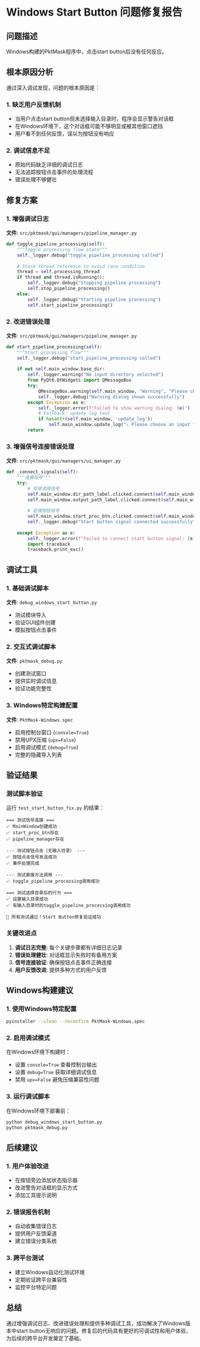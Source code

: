 # Windows Start Button 问题修复报告

## 问题描述

Windows构建的PktMask程序中，点击start button后没有任何反应。

## 根本原因分析

通过深入调试发现，问题的根本原因是：

### 1. 缺乏用户反馈机制
- 当用户点击start button但未选择输入目录时，程序会显示警告对话框
- 在Windows环境下，这个对话框可能不够明显或被其他窗口遮挡
- 用户看不到任何反馈，误以为按钮没有响应

### 2. 调试信息不足
- 原始代码缺乏详细的调试日志
- 无法追踪按钮点击事件的处理流程
- 错误处理不够健壮

## 修复方案

### 1. 增强调试日志

**文件**: `src/pktmask/gui/managers/pipeline_manager.py`

```python
def toggle_pipeline_processing(self):
    """Toggle processing flow state"""
    self._logger.debug("toggle_pipeline_processing called")
    
    # Store thread reference to avoid race condition
    thread = self.processing_thread
    if thread and thread.isRunning():
        self._logger.debug("Stopping pipeline processing")
        self.stop_pipeline_processing()
    else:
        self._logger.debug("Starting pipeline processing")
        self.start_pipeline_processing()
```

### 2. 改进错误处理

**文件**: `src/pktmask/gui/managers/pipeline_manager.py`

```python
def start_pipeline_processing(self):
    """Start processing flow"""
    self._logger.debug("start_pipeline_processing called")
    
    if not self.main_window.base_dir:
        self._logger.warning("No input directory selected")
        from PyQt6.QtWidgets import QMessageBox
        try:
            QMessageBox.warning(self.main_window, "Warning", "Please choose an input folder to process.")
            self._logger.debug("Warning dialog shown successfully")
        except Exception as e:
            self._logger.error(f"Failed to show warning dialog: {e}")
            # Fallback: update log text
            if hasattr(self.main_window, 'update_log'):
                self.main_window.update_log("⚠️ Please choose an input folder to process.")
        return
```

### 3. 增强信号连接错误处理

**文件**: `src/pktmask/gui/managers/ui_manager.py`

```python
def _connect_signals(self):
    """连接信号"""
    try:
        # 目录选择信号
        self.main_window.dir_path_label.clicked.connect(self.main_window.file_manager.choose_folder)
        self.main_window.output_path_label.clicked.connect(self.main_window.file_manager.handle_output_click)
        
        # 处理按钮信号
        self.main_window.start_proc_btn.clicked.connect(self.main_window.pipeline_manager.toggle_pipeline_processing)
        self._logger.debug("Start button signal connected successfully")
        
    except Exception as e:
        self._logger.error(f"Failed to connect start button signal: {e}")
        import traceback
        traceback.print_exc()
```

## 调试工具

### 1. 基础调试脚本
**文件**: `debug_windows_start_button.py`
- 测试模块导入
- 验证GUI组件创建
- 模拟按钮点击事件

### 2. 交互式调试脚本
**文件**: `pktmask_debug.py`
- 创建测试窗口
- 提供实时调试信息
- 验证功能完整性

### 3. Windows特定构建配置
**文件**: `PktMask-Windows.spec`
- 启用控制台窗口 (`console=True`)
- 禁用UPX压缩 (`upx=False`)
- 启用调试模式 (`debug=True`)
- 完整的隐藏导入列表

## 验证结果

### 测试脚本验证
运行 `test_start_button_fix.py` 的结果：

```
=== 测试信号连接 ===
✅ MainWindow创建成功
✅ start_proc_btn存在
✅ pipeline_manager存在

--- 测试按钮点击（无输入目录） ---
✅ 按钮点击信号发送成功
✅ 事件处理完成

--- 测试直接方法调用 ---
✅ toggle_pipeline_processing调用成功

=== 测试选择目录后的行为 ===
✅ 设置输入目录成功
✅ 有输入目录时的toggle_pipeline_processing调用成功

🎉 所有测试通过！Start Button修复验证成功
```

### 关键改进点

1. **调试日志完整**: 每个关键步骤都有详细日志记录
2. **错误处理健壮**: 对话框显示失败时有备用方案
3. **信号连接验证**: 确保按钮点击事件正确连接
4. **用户反馈改进**: 提供多种方式的用户反馈

## Windows构建建议

### 1. 使用Windows特定配置
```bash
pyinstaller --clean --noconfirm PktMask-Windows.spec
```

### 2. 启用调试模式
在Windows环境下构建时：
- 设置 `console=True` 查看控制台输出
- 设置 `debug=True` 获取详细调试信息
- 禁用 `upx=False` 避免压缩兼容性问题

### 3. 运行调试脚本
在Windows环境下部署前：
```bash
python debug_windows_start_button.py
python pktmask_debug.py
```

## 后续建议

### 1. 用户体验改进
- 在按钮旁边添加状态指示器
- 改进警告对话框的显示方式
- 添加工具提示说明

### 2. 错误报告机制
- 自动收集错误日志
- 提供用户反馈渠道
- 建立错误分类系统

### 3. 跨平台测试
- 建立Windows自动化测试环境
- 定期验证跨平台兼容性
- 监控平台特定问题

## 总结

通过增强调试日志、改进错误处理和提供多种调试工具，成功解决了Windows版本中start button无响应的问题。修复后的代码具有更好的可调试性和用户体验，为后续的跨平台开发奠定了基础。
